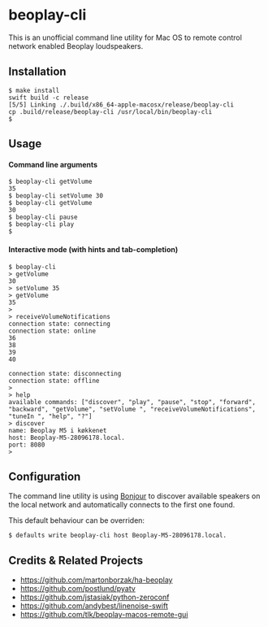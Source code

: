 # beoplay-cli

This is an unofficial command line utility for Mac OS to remote control network enabled Beoplay loudspeakers.

## Installation

```
$ make install
swift build -c release
[5/5] Linking ./.build/x86_64-apple-macosx/release/beoplay-cli
cp .build/release/beoplay-cli /usr/local/bin/beoplay-cli
$ 
```

## Usage

#### Command line arguments
```
$ beoplay-cli getVolume
35
$ beoplay-cli setVolume 30
$ beoplay-cli getVolume
30
$ beoplay-cli pause
$ beoplay-cli play
$ 
```

#### Interactive mode (with hints and tab-completion)
```
$ beoplay-cli
> getVolume
30
> setVolume 35
> getVolume
35
> 
> receiveVolumeNotifications
connection state: connecting
connection state: online
36
38
39
40

connection state: disconnecting
connection state: offline
> 
> help
available commands: ["discover", "play", "pause", "stop", "forward", "backward", "getVolume", "setVolume ", "receiveVolumeNotifications", "tuneIn ", "help", "?"]
> discover
name: Beoplay M5 i køkkenet
host: Beoplay-M5-28096178.local.
port: 8080
> 
```

## Configuration
The command line utility is using [Bonjour](https://en.wikipedia.org/wiki/Bonjour_(software)) to discover available speakers on the local network and automatically connects to the first one found.

This default behaviour can be overriden:
```
$ defaults write beoplay-cli host Beoplay-M5-28096178.local.
```

## Credits & Related Projects
- https://github.com/martonborzak/ha-beoplay
- https://github.com/postlund/pyatv
- https://github.com/jstasiak/python-zeroconf
- https://github.com/andybest/linenoise-swift
- https://github.com/tlk/beoplay-macos-remote-gui
